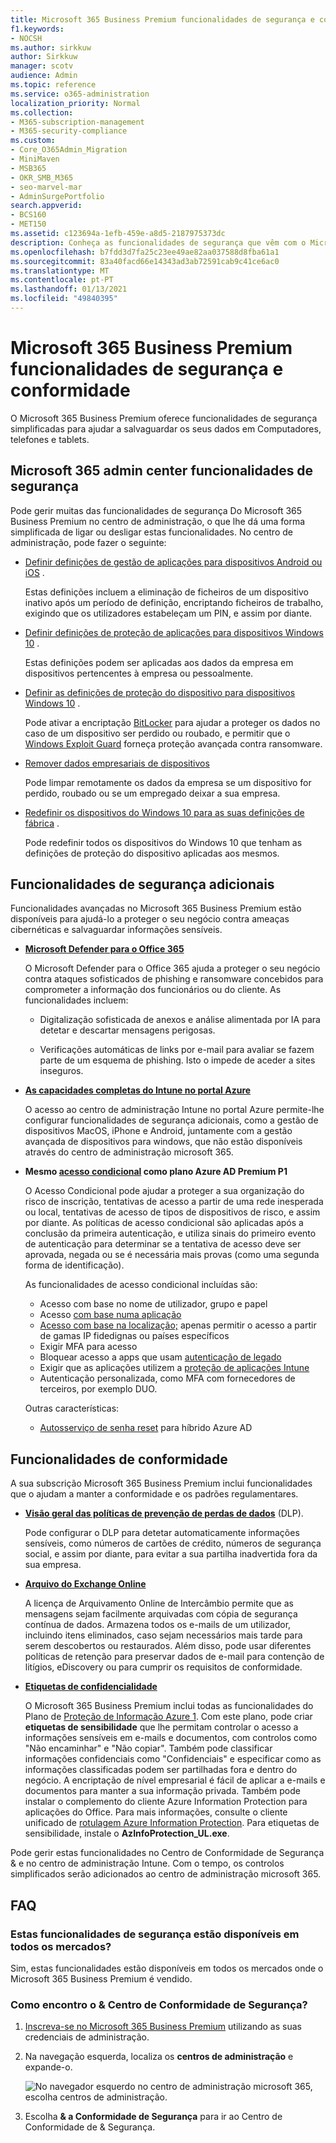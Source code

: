 ```yaml
---
title: Microsoft 365 Business Premium funcionalidades de segurança e conformidade
f1.keywords:
- NOCSH
ms.author: sirkkuw
author: Sirkkuw
manager: scotv
audience: Admin
ms.topic: reference
ms.service: o365-administration
localization_priority: Normal
ms.collection:
- M365-subscription-management
- M365-security-compliance
ms.custom:
- Core_O365Admin_Migration
- MiniMaven
- MSB365
- OKR_SMB_M365
- seo-marvel-mar
- AdminSurgePortfolio
search.appverid:
- BCS160
- MET150
ms.assetid: c123694a-1efb-459e-a8d5-2187975373dc
description: Conheça as funcionalidades de segurança que vêm com o Microsoft 365 Business Premium para ajudar a salvaguardar os seus dados em Computadores, telefones e tablets.
ms.openlocfilehash: b7fdd3d7fa25c23ee49ae82aa037588d8fba61a1
ms.sourcegitcommit: 83a40facd66e14343ad3ab72591cab9c41ce6ac0
ms.translationtype: MT
ms.contentlocale: pt-PT
ms.lasthandoff: 01/13/2021
ms.locfileid: "49840395"
---
```

# <a name="microsoft-365-business-premium-security-and-compliance-features"></a>Microsoft 365 Business Premium funcionalidades de segurança e conformidade

O Microsoft 365 Business Premium oferece funcionalidades de segurança simplificadas para ajudar a salvaguardar os seus dados em Computadores, telefones e tablets.
    
## <a name="microsoft-365-admin-center-security-features"></a>Microsoft 365 admin center funcionalidades de segurança

Pode gerir muitas das funcionalidades de segurança Do Microsoft 365 Business Premium no centro de administração, o que lhe dá uma forma simplificada de ligar ou desligar estas funcionalidades. No centro de administração, pode fazer o seguinte:
  
- [Definir definições de gestão de aplicações para dispositivos Android ou iOS](app-protection-settings-for-android-and-ios.md) . 
    
    Estas definições incluem a eliminação de ficheiros de um dispositivo inativo após um período de definição, encriptando ficheiros de trabalho, exigindo que os utilizadores estabeleçam um PIN, e assim por diante.
    
- [Definir definições de proteção de aplicações para dispositivos Windows 10](protection-settings-for-windows-10-devices.md) . 
    
    Estas definições podem ser aplicadas aos dados da empresa em dispositivos pertencentes à empresa ou pessoalmente.
    
- [Definir as definições de proteção do dispositivo para dispositivos Windows 10](protection-settings-for-windows-10-pcs.md) . 
    
    Pode ativar a encriptação [BitLocker](https://go.microsoft.com/fwlink/p/?linkid=871405) para ajudar a proteger os dados no caso de um dispositivo ser perdido ou roubado, e permitir que o [Windows Exploit Guard](https://docs.microsoft.com/windows/security/threat-protection/microsoft-defender-atp/enable-exploit-protection) forneça proteção avançada contra ransomware. 
    
- [Remover dados empresariais de dispositivos](remove-company-data.md)
    
    Pode limpar remotamente os dados da empresa se um dispositivo for perdido, roubado ou se um empregado deixar a sua empresa.
    
- [Redefinir os dispositivos do Windows 10 para as suas definições de fábrica](reset-devices-to-factory-settings.md) . 
    
    Pode redefinir todos os dispositivos do Windows 10 que tenham as definições de proteção do dispositivo aplicadas aos mesmos.
    
## <a name="additional-security-features"></a>Funcionalidades de segurança adicionais 

Funcionalidades avançadas no Microsoft 365 Business Premium estão disponíveis para ajudá-lo a proteger o seu negócio contra ameaças cibernéticas e salvaguardar informações sensíveis.
  
- **[Microsoft Defender para o Office 365](https://docs.microsoft.com/microsoft-365/security/office-365-security/office-365-atp)**
    
    O Microsoft Defender para o Office 365 ajuda a proteger o seu negócio contra ataques sofisticados de phishing e ransomware concebidos para comprometer a informação dos funcionários ou do cliente. As funcionalidades incluem:
    
  - Digitalização sofisticada de anexos e análise alimentada por IA para detetar e descartar mensagens perigosas.
    
  - Verificações automáticas de links por e-mail para avaliar se fazem parte de um esquema de phishing. Isto o impede de aceder a sites inseguros.

- **[As capacidades completas do Intune no portal Azure](https://go.microsoft.com/fwlink/p/?linkid=871403)**
    
    O acesso ao centro de administração Intune no portal Azure permite-lhe configurar funcionalidades de segurança adicionais, como a gestão de dispositivos MacOS, iPhone e Android, juntamente com a gestão avançada de dispositivos para windows, que não estão disponíveis através do centro de administração microsoft 365.
- **Mesmo [acesso condicional](https://docs.microsoft.com/azure/active-directory/conditional-access/overview) como plano Azure AD Premium P1**


    O Acesso Condicional pode ajudar a proteger a sua organização do risco de inscrição, tentativas de acesso a partir de uma rede inesperada ou local, tentativas de acesso de tipos de dispositivos de risco, e assim por diante. As políticas de acesso condicional são aplicadas após a conclusão da primeira autenticação, e utiliza sinais do primeiro evento de autenticação para determinar se a tentativa de acesso deve ser aprovada, negada ou se é necessária mais provas (como uma segunda forma de identificação).

    As funcionalidades de acesso condicional incluídas são:

    - Acesso com base no nome de utilizador, grupo e papel
    - Acesso [com base numa aplicação](https://docs.microsoft.com/azure/active-directory/conditional-access/app-based-conditional-access) 
    - [Acesso com base na localização;](https://docs.microsoft.com/azure/active-directory/authentication/howto-registration-mfa-sspr-combined#conditional-access-policies-for-combined-registration)  apenas permitir o acesso a partir de gamas IP fidedignas ou países específicos 
    - Exigir MFA para acesso
    - Bloquear acesso a apps que usam [autenticação de legado](https://docs.microsoft.com/azure/active-directory/conditional-access/block-legacy-authentication)
    - Exigir que as aplicações utilizem a [proteção de aplicações Intune](https://docs.microsoft.com/azure/active-directory/conditional-access/app-protection-based-conditional-access)
    - Autenticação personalizada, como MFA com fornecedores de terceiros, por exemplo DUO.
   
    Outras características:
    - [Autosserviço de senha reset](https://docs.microsoft.com/azure/active-directory/authentication/concept-sspr-customization) para híbrido Azure AD
    
## <a name="compliance-features"></a>Funcionalidades de conformidade

A sua subscrição Microsoft 365 Business Premium inclui funcionalidades que o ajudam a manter a conformidade e os padrões regulamentares.

- **[Visão geral das políticas de prevenção de perdas de dados](https://docs.microsoft.com/microsoft-365/compliance/data-loss-prevention-policies)** (DLP). 
    
    Pode configurar o DLP para detetar automaticamente informações sensíveis, como números de cartões de crédito, números de segurança social, e assim por diante, para evitar a sua partilha inadvertida fora da sua empresa.
    
- **[Arquivo do Exchange Online](https://products.office.com/exchange/microsoft-exchange-online-archiving-email)**
    
    A licença de Arquivamento Online de Intercâmbio permite que as mensagens sejam facilmente arquivadas com cópia de segurança contínua de dados. Armazena todos os e-mails de um utilizador, incluindo itens eliminados, caso sejam necessários mais tarde para serem descobertos ou restaurados. Além disso, pode usar diferentes políticas de retenção para preservar dados de e-mail para contenção de litígios, eDiscovery ou para cumprir os requisitos de conformidade.
    
- **[Etiquetas de confidencialidade](https://docs.microsoft.com/microsoft-365/compliance/sensitivity-labels)**

   O Microsoft 365 Business Premium inclui todas as funcionalidades do Plano de [Proteção de Informação Azure 1](https://go.microsoft.com/fwlink/p/?linkid=871407). Com este plano, pode criar **etiquetas de sensibilidade** que lhe permitam controlar o acesso a informações sensíveis em e-mails e documentos, com controlos como "Não encaminhar" e "Não copiar". Também pode classificar informações confidenciais como "Confidenciais" e especificar como as informações classificadas podem ser partilhadas fora e dentro do negócio. A encriptação de nível empresarial é fácil de aplicar a e-mails e documentos para manter a sua informação privada. Também pode instalar o complemento do cliente Azure Information Protection para aplicações do Office. Para mais informações, consulte o cliente unificado de [rotulagem Azure Information Protection](https://docs.microsoft.com/azure/information-protection/rms-client/unifiedlabelingclient-version-release-history). Para etiquetas de sensibilidade, instale o **AzInfoProtection_UL.exe**.

Pode gerir estas funcionalidades no Centro de Conformidade de Segurança &amp; e no centro de administração Intune. Com o tempo, os controlos simplificados serão adicionados ao centro de administração microsoft 365.
  
    
## <a name="faq"></a>FAQ

 ### <a name="are-these-security-features-available-in-all-markets"></a>Estas funcionalidades de segurança estão disponíveis em todos os mercados?
  
Sim, estas funcionalidades estão disponíveis em todos os mercados onde o Microsoft 365 Business Premium é vendido.
  
### <a name="how-do-i-find-the-security-amp-compliance-center"></a>Como encontro o &amp; Centro de Conformidade de Segurança?
  
1. [Inscreva-se no Microsoft 365 Business Premium](https://portal.microsoft.com/) utilizando as suas credenciais de administração. 
    
2. Na navegação esquerda, localiza os **centros de administração** e expande-o. 
    
    ![No navegador esquerdo no centro de administração microsoft 365, escolha centros de administração.](../media/fa4484f8-c637-45fd-a7bd-bdb3abfd6c03.png)
  
3. Escolha **&amp; a Conformidade de Segurança** para ir ao Centro de Conformidade de &amp; Segurança.
